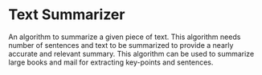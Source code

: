 # Text Summarizer
An algorithm to summarize a given piece of text. This algorithm needs number of sentences and text to be summarized to provide a nearly accurate and relevant summary.
This algorithm can be used to summarize large books and mail for extracting key-points and sentences.
